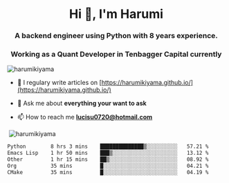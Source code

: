 <h1 align="center">Hi 👋, I'm Harumi</h1>
<h3 align="center">A backend engineer using <b>Python</b> with 8 years experience.</h3>
<h3 align="center">Working as a Quant Developer in <b>Tenbagger Capital</b> currently</h3>

<p align="left"> <img src="https://komarev.com/ghpvc/?username=harumikiyama" alt="harumikiyama" /> </p>


- 📝 I regulary write articles on [https://harumikiyama.github.io/](https://harumikiyama.github.io/)

- 💬 Ask me about **everything your want to ask**

- 📫 How to reach me **lucisu0720@hotmail.com**

<p>&nbsp;<img align="center" src="https://github-readme-stats.vercel.app/api?username=harumikiyama&show_icons=true" alt="harumikiyama" /></p>


<!--START_SECTION:waka-->

```txt
Python        8 hrs 3 mins    ██████████████▒░░░░░░░░░░   57.21 %
Emacs Lisp    1 hr 50 mins    ███▒░░░░░░░░░░░░░░░░░░░░░   13.12 %
Other         1 hr 15 mins    ██▒░░░░░░░░░░░░░░░░░░░░░░   08.92 %
Org           35 mins         █░░░░░░░░░░░░░░░░░░░░░░░░   04.21 %
CMake         35 mins         █░░░░░░░░░░░░░░░░░░░░░░░░   04.19 %
```

<!--END_SECTION:waka-->
